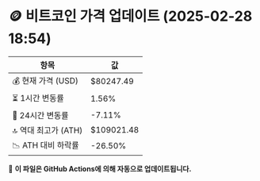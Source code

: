 # 🪙 비트코인 가격 업데이트 (2025-02-28 18:54)

| 항목                | 값 |
|--------------------|----------------|
| 💰 현재 가격 (USD) | $80247.49 |
| ⏳ 1시간 변동률    | 1.56% |
| 📆 24시간 변동률   | -7.11% |
| 🔝 역대 최고가 (ATH) | $109021.48 |
| 📉 ATH 대비 하락률 | -26.50% |

🔄 **이 파일은 GitHub Actions에 의해 자동으로 업데이트됩니다.**
